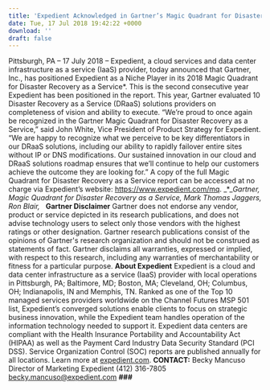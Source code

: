 ```yaml
---
title: 'Expedient Acknowledged in Gartner’s Magic Quadrant for Disaster Recovery as a Service for Second Consecutive Year'
date: Tue, 17 Jul 2018 19:42:22 +0000
download: ''
draft: false
---
```


Pittsburgh, PA – 17 July 2018 – Expedient, a cloud services and data center infrastructure as a service (IaaS) provider, today announced that Gartner, Inc., has positioned Expedient as a Niche Player in its 2018 Magic Quadrant for Disaster Recovery as a Service\*. This is the second consecutive year Expedient has been positioned in the report. This year, Gartner evaluated 10 Disaster Recovery as a Service (DRaaS) solutions providers on completeness of vision and ability to execute. “We’re proud to once again be recognized in the Gartner Magic Quadrant for Disaster Recovery as a Service,” said John White, Vice President of Product Strategy for Expedient. “We are happy to recognize what we perceive to be key differentiators in our DRaaS solutions, including our ability to rapidly failover entire sites without IP or DNS modifications. Our sustained innovation in our cloud and DRaaS solutions roadmap ensures that we’ll continue to help our customers achieve the outcome they are looking for.” A copy of the full Magic Quadrant for Disaster Recovery as a Service report can be accessed at no charge via Expedient’s website: https://www.expedient.com/mq. _\*__Gartner, Magic Quadrant for Disaster Recovery as a Service, Mark Thomas Jaggers, Ron Blair,_   **Gartner Disclaimer** Gartner does not endorse any vendor, product or service depicted in its research publications, and does not advise technology users to select only those vendors with the highest ratings or other designation. Gartner research publications consist of the opinions of Gartner's research organization and should not be construed as statements of fact. Gartner disclaims all warranties, expressed or implied, with respect to this research, including any warranties of merchantability or fitness for a particular purpose.  **About Expedient** Expedient is a cloud and data center infrastructure as a service (IaaS) provider with local operations in Pittsburgh, PA; Baltimore, MD; Boston, MA; Cleveland, OH; Columbus, OH; Indianapolis, IN and Memphis, TN. Ranked as one of the Top 10 managed services providers worldwide on the Channel Futures MSP 501 list, Expedient’s converged solutions enable clients to focus on strategic business innovation, while the Expedient team handles operation of the information technology needed to support it. Expedient data centers are compliant with the Health Insurance Portability and Accountability Act (HIPAA) as well as the Payment Card Industry Data Security Standard (PCI DSS). Service Organization Control (SOC) reports are published annually for all locations. Learn more at [expedient.com](http://www.expedient.com/).  **CONTACT:** Becky Mancuso Director of Marketing Expedient (412) 316-7805 becky.mancuso@expedient.com  **###**